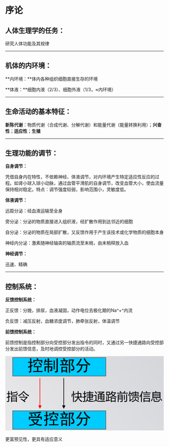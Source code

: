 # 序论

## 人体生理学的任务：

研究人体功能及其规律

---

## 机体的内环境：

**内环境：**体内各种组织细胞直接生存的环境

**体液：**细胞内液（2/3）、细胞外液（1/3，≈内环境）

---

## 生命活动的基本特征：

**新陈代谢**：物质代谢（合成代谢、分解代谢）和能量代谢（能量转换利用）；**兴奋性**；**适应性**；**生殖**

---

## 生理功能的调节：

**自身调节：**

凭借自身内在特性，不依赖神经、体液调节，对内环境产生特定适应性反应的过程。如肾小球入球小动脉，通过血管平滑肌的自身调节，改变血管大小，使血流量保持相对稳定。特点：调节强度较弱，影响范围小，灵敏度低。

**体液调节：**

远距分泌：经血液运输至全身

旁分泌：分泌的物质直接进入组织液，经扩散作用到达邻近的细胞

自分泌：分泌的物质在局部扩散，又反馈作用于产生该技术或化学物质的细胞本身

神经内分泌：激素随神经轴突的轴质流至末梢，由末梢释放入血

**神经调节：**

迅速、精确

---

## 控制系统：

**反馈控制系统：**

正反馈：分娩，排尿，血液凝固，动作电位去极化期的Na^+^内流

负反馈：减压反射，血糖浓度调节，肺牵张反射，体温调节

**前馈控制系统：**

前馈控制是指控制部分向受控部分发出指令的同时，又通过另一快捷通路向受控部分发出前馈信息，及时地调控受控部分的活动。

![00](./00.png)

更富预见性，更具有适应意义